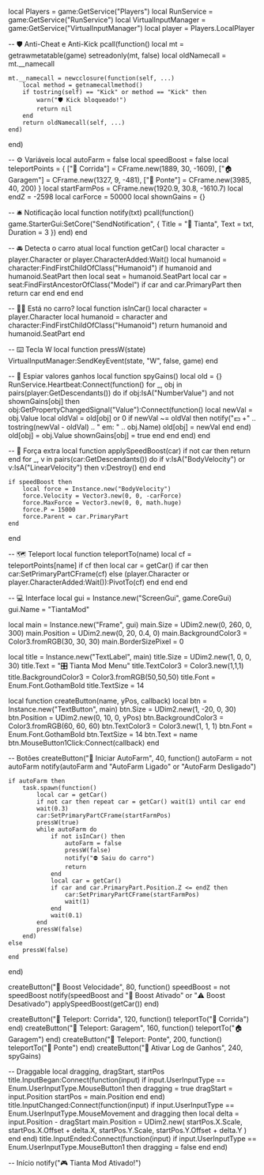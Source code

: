 local Players = game:GetService("Players")
local RunService = game:GetService("RunService")
local VirtualInputManager = game:GetService("VirtualInputManager")
local player = Players.LocalPlayer

-- 🛡️ Anti-Cheat e Anti-Kick
pcall(function()
    local mt = getrawmetatable(game)
    setreadonly(mt, false)
    local oldNamecall = mt.__namecall

    mt.__namecall = newcclosure(function(self, ...)
        local method = getnamecallmethod()
        if tostring(self) == "Kick" or method == "Kick" then
            warn("🛡️ Kick bloqueado!")
            return nil
        end
        return oldNamecall(self, ...)
    end)
end)

-- ⚙️ Variáveis
local autoFarm = false
local speedBoost = false
local teleportPoints = {
    ["🏁 Corrida"] = CFrame.new(1889, 30, -1609),
    ["🏠 Garagem"] = CFrame.new(1327, 9, -481),
    ["🌉 Ponte"] = CFrame.new(3985, 40, 200)
}
local startFarmPos = CFrame.new(1920.9, 30.8, -1610.7)
local endZ = -2598
local carForce = 50000
local shownGains = {}

-- 🛎️ Notificação
local function notify(txt)
    pcall(function()
        game.StarterGui:SetCore("SendNotification", {
            Title = "🧠 Tianta",
            Text = txt,
            Duration = 3
        })
    end)
end

-- 🚘 Detecta o carro atual
local function getCar()
    local character = player.Character or player.CharacterAdded:Wait()
    local humanoid = character:FindFirstChildOfClass("Humanoid")
    if humanoid and humanoid.SeatPart then
        local seat = humanoid.SeatPart
        local car = seat:FindFirstAncestorOfClass("Model")
        if car and car.PrimaryPart then
            return car
        end
    end
end

-- 🧍‍♂️ Está no carro?
local function isInCar()
    local character = player.Character
    local humanoid = character and character:FindFirstChildOfClass("Humanoid")
    return humanoid and humanoid.SeatPart
end

-- ⌨️ Tecla W
local function pressW(state)
    VirtualInputManager:SendKeyEvent(state, "W", false, game)
end

-- 💸 Espiar valores ganhos
local function spyGains()
    local old = {}
    RunService.Heartbeat:Connect(function()
        for _, obj in pairs(player:GetDescendants()) do
            if obj:IsA("NumberValue") and not shownGains[obj] then
                obj:GetPropertyChangedSignal("Value"):Connect(function()
                    local newVal = obj.Value
                    local oldVal = old[obj] or 0
                    if newVal ~= oldVal then
                        notify("💵 +" .. tostring(newVal - oldVal) .. " em: " .. obj.Name)
                        old[obj] = newVal
                    end
                end)
                old[obj] = obj.Value
                shownGains[obj] = true
            end
        end
    end)
end

-- 🚀 Força extra
local function applySpeedBoost(car)
    if not car then return end
    for _, v in pairs(car:GetDescendants()) do
        if v:IsA("BodyVelocity") or v:IsA("LinearVelocity") then
            v:Destroy()
        end
    end

    if speedBoost then
        local force = Instance.new("BodyVelocity")
        force.Velocity = Vector3.new(0, 0, -carForce)
        force.MaxForce = Vector3.new(0, 0, math.huge)
        force.P = 15000
        force.Parent = car.PrimaryPart
    end
end

-- 🗺️ Teleport
local function teleportTo(name)
    local cf = teleportPoints[name]
    if cf then
        local car = getCar()
        if car then
            car:SetPrimaryPartCFrame(cf)
        else
            (player.Character or player.CharacterAdded:Wait()):PivotTo(cf)
        end
    end
end

-- 💻 Interface
local gui = Instance.new("ScreenGui", game.CoreGui)
gui.Name = "TiantaMod"

local main = Instance.new("Frame", gui)
main.Size = UDim2.new(0, 260, 0, 300)
main.Position = UDim2.new(0, 20, 0.4, 0)
main.BackgroundColor3 = Color3.fromRGB(30, 30, 30)
main.BorderSizePixel = 0

local title = Instance.new("TextLabel", main)
title.Size = UDim2.new(1, 0, 0, 30)
title.Text = "🎛️ Tianta Mod Menu"
title.TextColor3 = Color3.new(1,1,1)
title.BackgroundColor3 = Color3.fromRGB(50,50,50)
title.Font = Enum.Font.GothamBold
title.TextSize = 14

local function createButton(name, yPos, callback)
    local btn = Instance.new("TextButton", main)
    btn.Size = UDim2.new(1, -20, 0, 30)
    btn.Position = UDim2.new(0, 10, 0, yPos)
    btn.BackgroundColor3 = Color3.fromRGB(60, 60, 60)
    btn.TextColor3 = Color3.new(1, 1, 1)
    btn.Font = Enum.Font.GothamBold
    btn.TextSize = 14
    btn.Text = name
    btn.MouseButton1Click:Connect(callback)
end

-- Botões
createButton("💸 Iniciar AutoFarm", 40, function()
    autoFarm = not autoFarm
    notify(autoFarm and "AutoFarm Ligado" or "AutoFarm Desligado")

    if autoFarm then
        task.spawn(function()
            local car = getCar()
            if not car then repeat car = getCar() wait(1) until car end
            wait(0.3)
            car:SetPrimaryPartCFrame(startFarmPos)
            pressW(true)
            while autoFarm do
                if not isInCar() then
                    autoFarm = false
                    pressW(false)
                    notify("⛔ Saiu do carro")
                    return
                end
                local car = getCar()
                if car and car.PrimaryPart.Position.Z <= endZ then
                    car:SetPrimaryPartCFrame(startFarmPos)
                    wait(1)
                end
                wait(0.1)
            end
            pressW(false)
        end)
    else
        pressW(false)
    end
end)

createButton("🚀 Boost Velocidade", 80, function()
    speedBoost = not speedBoost
    notify(speedBoost and "🚀 Boost Ativado" or "⚠️ Boost Desativado")
    applySpeedBoost(getCar())
end)

createButton("🧭 Teleport: Corrida", 120, function() teleportTo("🏁 Corrida") end)
createButton("🧭 Teleport: Garagem", 160, function() teleportTo("🏠 Garagem") end)
createButton("🧭 Teleport: Ponte", 200, function() teleportTo("🌉 Ponte") end)
createButton("👀 Ativar Log de Ganhos", 240, spyGains)

-- Draggable
local dragging, dragStart, startPos
title.InputBegan:Connect(function(input)
    if input.UserInputType == Enum.UserInputType.MouseButton1 then
        dragging = true
        dragStart = input.Position
        startPos = main.Position
    end
end)
title.InputChanged:Connect(function(input)
    if input.UserInputType == Enum.UserInputType.MouseMovement and dragging then
        local delta = input.Position - dragStart
        main.Position = UDim2.new(
            startPos.X.Scale, startPos.X.Offset + delta.X,
            startPos.Y.Scale, startPos.Y.Offset + delta.Y
        )
    end
end)
title.InputEnded:Connect(function(input)
    if input.UserInputType == Enum.UserInputType.MouseButton1 then
        dragging = false
    end
end)

-- Início
notify("🎮 Tianta Mod Ativado!")
